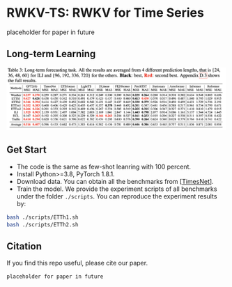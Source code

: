 # RWKV-TS: RWKV for Time Series

placeholder for paper in future

## Long-term Learning

![image](../pic/long_term_result.png)

## Get Start

- The code is the same as few-shot leanring with 100 percent.
- Install Python>=3.8, PyTorch 1.8.1.
- Download data. You can obtain all the benchmarks from [[TimesNet](https://github.com/thuml/Time-Series-Library)].
- Train the model. We provide the experiment scripts of all benchmarks under the folder `./scripts`. You can reproduce the experiment results by:

```bash
bash ./scripts/ETTh1.sh
bash ./scripts/ETTh2.sh
```

## Citation

If you find this repo useful, please cite our paper. 

```
placeholder for paper in future
```